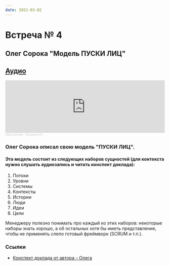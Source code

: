 ```yaml
---
date: 2021-03-02
---
```

# Встреча № 4

## Олег Сорока "Модель ПУСКИ ЛИЦ"

<!-- more -->
## [Аудио](https://soundcloud.com/oleg-soroka/vstrecha-4)

<iframe width="100%" height="166" scrolling="no" frameborder="no" allow="autoplay" src="https://w.soundcloud.com/player/?url=https%3A//api.soundcloud.com/tracks/1630941876&color=%23ff5500&auto_play=false&hide_related=false&show_comments=true&show_user=true&show_reposts=false&show_teaser=true"></iframe><div style="font-size: 10px; color: #cccccc;line-break: anywhere;word-break: normal;overflow: hidden;white-space: nowrap;text-overflow: ellipsis; font-family: Interstate,Lucida Grande,Lucida Sans Unicode,Lucida Sans,Garuda,Verdana,Tahoma,sans-serif;font-weight: 100;"><a href="https://soundcloud.com/oleg-soroka" title="Oleg Soroka" target="_blank" style="color: #cccccc; text-decoration: none;">Oleg Soroka</a> · <a href="https://soundcloud.com/oleg-soroka/vstrecha-4" title="Встреча #4" target="_blank" style="color: #cccccc; text-decoration: none;">Встреча #4</a></div>

<!-- more -->

### Олег Сорока описал свою модель "ПУСКИ ЛИЦ".

#### Эта модель состоит из следующих наборов сущностей (для контекста нужно слушать аудиозапись и читать конспект доклада):

1. Потоки
2. Уровни
3. Системы
4. Контексты
5. Истории
6. Люди
7. Идеи
8. Цели

Менеджеру полезно понимать про каждый из этих наборов: некоторые наборы знать хорошо, а об остальных хотя бы иметь представление, чтобы не применять слепо готовый фреймворк (SCRUM и т.п.).

### Ссылки

- [Конспект доклада от автора – Олега](https://workflowy.com/s/5054462ca015/9uwwsO1NTvANj92F)
